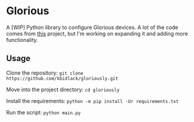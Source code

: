# Glorious
A [WIP] Python library to configure Glorious devices. A lot of the code comes from [this](https://github.com/korkje/mow) project, but I'm working on expanding it and adding more functionality.

## Usage
Clone the repository: `git clone https://github.com/kbidlack/gloriously.git`

Move into the project directory: `cd gloriously`

Install the requirements: `python -m pip install -Ur requirements.txt`

Run the script: `python main.py`
